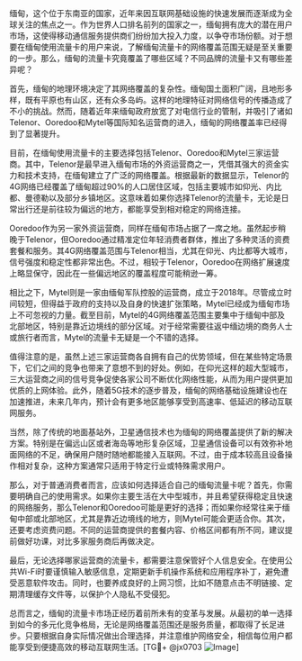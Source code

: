 缅甸，这个位于东南亚的国家，近年来因互联网基础设施的快速发展而逐渐成为全球关注的焦点之一。作为世界人口排名前列的国家之一，缅甸拥有庞大的潜在用户市场，这使得移动通信服务提供商们纷纷加大投入力度，以争夺市场份额。对于想要在缅甸使用流量卡的用户来说，了解缅甸流量卡的网络覆盖范围无疑是至关重要的一步。那么，缅甸的流量卡究竟覆盖了哪些区域？不同品牌的流量卡又有哪些差异呢？

首先，缅甸的地理环境决定了其网络覆盖的复杂性。缅甸国土面积广阔，且地形多样，既有平原也有山区，还有众多岛屿。这样的地理特征对网络信号的传播造成了不小的挑战。然而，随着近年来缅甸政府放宽了对电信行业的管制，并吸引了诸如Telenor、Ooredoo和Mytel等国际知名运营商的进入，缅甸的网络覆盖率已经得到了显著提升。

目前，在缅甸使用流量卡的主要选择包括Telenor、Ooredoo和Mytel三家运营商。其中，Telenor是最早进入缅甸市场的外资运营商之一，凭借其强大的资金实力和技术支持，在缅甸建立了广泛的网络覆盖。根据最新的数据显示，Telenor的4G网络已经覆盖了缅甸超过90%的人口居住区域，包括主要城市如仰光、内比都、曼德勒以及部分乡镇地区。这意味着如果你选择Telenor的流量卡，无论是日常出行还是前往较为偏远的地方，都能享受到相对稳定的网络连接。

Ooredoo作为另一家外资运营商，同样在缅甸市场占据了一席之地。虽然起步稍晚于Telenor，但Ooredoo通过精准定位年轻消费者群体，推出了多种灵活的资费套餐和服务。其4G网络覆盖范围与Telenor相当，尤其在仰光、内比都等大城市，信号强度和稳定性都非常出色。不过，相较于Telenor，Ooredoo在网络扩展速度上略显保守，因此在一些偏远地区的覆盖程度可能稍逊一筹。

相比之下，Mytel则是一家由缅甸军队控股的运营商，成立于2018年。尽管成立时间较短，但得益于政府的支持以及自身的快速扩张策略，Mytel已经成为缅甸市场上不可忽视的力量。截至目前，Mytel的4G网络覆盖范围主要集中于缅甸中部及北部地区，特别是靠近边境线的部分区域。对于经常需要往返中缅边境的商务人士或旅行者而言，Mytel的流量卡无疑是一个不错的选择。

值得注意的是，虽然上述三家运营商各自拥有自己的优势领域，但在某些特定场景下，它们之间的竞争也带来了意想不到的好处。例如，在仰光这样的超大型城市，三大运营商之间的信号竞争促使各家公司不断优化网络性能，从而为用户提供更加优质的上网体验。此外，随着5G技术的逐步普及，缅甸的网络基础设施建设也在加速推进，未来几年内，预计会有更多地区能够享受到高速率、低延迟的移动互联网服务。

当然，除了传统的地面基站外，卫星通信技术也为缅甸的网络覆盖提供了新的解决方案。特别是在偏远山区或者海岛等地形复杂区域，卫星通信设备可以有效弥补地面网络的不足，确保用户随时随地都能接入互联网。不过，由于成本较高且设备操作相对复杂，这种方案通常只适用于特定行业或特殊需求用户。

那么，对于普通消费者而言，应该如何选择适合自己的缅甸流量卡呢？首先，你需要明确自己的使用需求。如果你主要生活在大中型城市，并且希望获得稳定且快速的网络服务，那么Telenor和Ooredoo可能是更好的选择；而如果你经常往来于缅甸中部或北部地区，尤其是靠近边境线的地方，则Mytel可能会更适合你。其次，还要考虑资费问题。不同的运营商提供的套餐内容、价格区间都有所不同，建议提前做好功课，对比多家服务商后再做决定。

最后，无论选择哪家运营商的流量卡，都需要注意保管好个人信息安全。在使用公共Wi-Fi时要谨慎输入敏感信息，定期更新手机操作系统和应用程序补丁，避免遭受恶意软件攻击。同时，也要养成良好的上网习惯，比如不随意点击不明链接、定期清理缓存文件等，以保护个人隐私不受侵犯。

总而言之，缅甸的流量卡市场正经历着前所未有的变革与发展。从最初的单一选择到如今的多元化竞争格局，无论是网络覆盖范围还是服务质量，都取得了长足进步。只要根据自身实际情况做出合理选择，并注意维护网络安全，相信每位用户都能享受到便捷高效的移动互联网生活。[TG💪+ @jx0703 ![Image](https://github.com/user-attachments/assets/dbca1d08-cadb-493c-b0ec-ad6f7a83f270)]